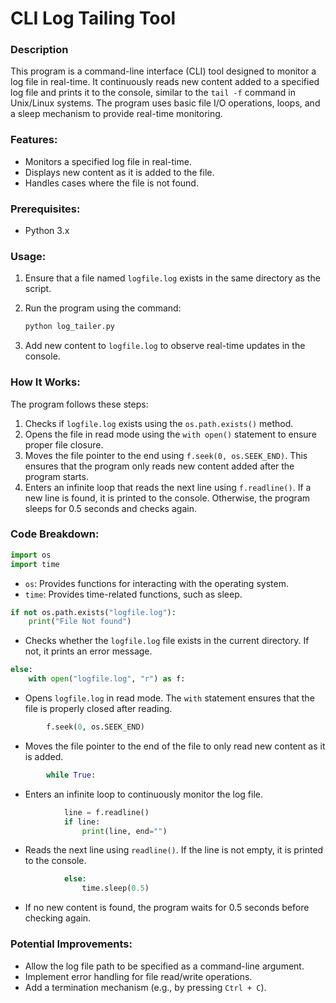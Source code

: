 # CLI Log Tailing Tool

### Description

This program is a command-line interface (CLI) tool designed to monitor a log file in real-time. It continuously reads new content added to a specified log file and prints it to the console, similar to the `tail -f` command in Unix/Linux systems. The program uses basic file I/O operations, loops, and a sleep mechanism to provide real-time monitoring.

### Features:

* Monitors a specified log file in real-time.
* Displays new content as it is added to the file.
* Handles cases where the file is not found.

### Prerequisites:

* Python 3.x

### Usage:

1. Ensure that a file named `logfile.log` exists in the same directory as the script.
2. Run the program using the command:

   ```bash
   python log_tailer.py
   ```
3. Add new content to `logfile.log` to observe real-time updates in the console.

### How It Works:

The program follows these steps:

1. Checks if `logfile.log` exists using the `os.path.exists()` method.
2. Opens the file in read mode using the `with open()` statement to ensure proper file closure.
3. Moves the file pointer to the end using `f.seek(0, os.SEEK_END)`. This ensures that the program only reads new content added after the program starts.
4. Enters an infinite loop that reads the next line using `f.readline()`. If a new line is found, it is printed to the console. Otherwise, the program sleeps for 0.5 seconds and checks again.

### Code Breakdown:

```python
import os
import time
```

* `os`: Provides functions for interacting with the operating system.
* `time`: Provides time-related functions, such as sleep.

```python
if not os.path.exists("logfile.log"):
    print("File Not found")
```

* Checks whether the `logfile.log` file exists in the current directory. If not, it prints an error message.

```python
else:
    with open("logfile.log", "r") as f:
```

* Opens `logfile.log` in read mode. The `with` statement ensures that the file is properly closed after reading.

```python
        f.seek(0, os.SEEK_END)
```

* Moves the file pointer to the end of the file to only read new content as it is added.

```python
        while True:
```

* Enters an infinite loop to continuously monitor the log file.

```python
            line = f.readline()
            if line:
                print(line, end="")
```

* Reads the next line using `readline()`. If the line is not empty, it is printed to the console.

```python
            else:
                time.sleep(0.5)
```

* If no new content is found, the program waits for 0.5 seconds before checking again.

### Potential Improvements:

* Allow the log file path to be specified as a command-line argument.
* Implement error handling for file read/write operations.
* Add a termination mechanism (e.g., by pressing `Ctrl + C`).
